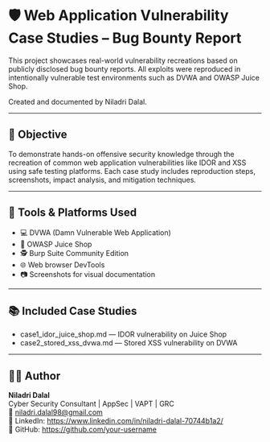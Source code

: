 # 🛡️ Web Application Vulnerability Case Studies – Bug Bounty Report

This project showcases real-world vulnerability recreations based on publicly disclosed bug bounty reports. All exploits were reproduced in intentionally vulnerable test environments such as DVWA and OWASP Juice Shop.

Created and documented by Niladri Dalal.

---

## 🎯 Objective

To demonstrate hands-on offensive security knowledge through the recreation of common web application vulnerabilities like IDOR and XSS using safe testing platforms. Each case study includes reproduction steps, screenshots, impact analysis, and mitigation techniques.

---

## 🧰 Tools & Platforms Used

- 💻 DVWA (Damn Vulnerable Web Application)
- 🛒 OWASP Juice Shop
- 🕵️ Burp Suite Community Edition
- 🌐 Web browser DevTools
- 📷 Screenshots for visual documentation

---

## 📚 Included Case Studies

- case1_idor_juice_shop.md — IDOR vulnerability on Juice Shop
- case2_stored_xss_dvwa.md — Stored XSS vulnerability on DVWA

---

## 👨‍💻 Author

**Niladri Dalal**  
Cyber Security Consultant | AppSec | VAPT | GRC  
📧 niladri.dalal98@gmail.com  
🔗 LinkedIn: https://www.linkedin.com/in/niladri-dalal-70744b1a2/  
🔗 GitHub: https://github.com/your-username


